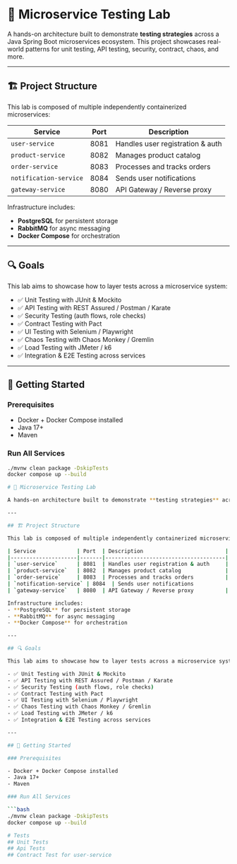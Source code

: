 # 🧪 Microservice Testing Lab

A hands-on architecture built to demonstrate **testing strategies** across a Java Spring Boot microservices ecosystem. This project showcases real-world patterns for unit testing, API testing, security, contract, chaos, and more.

---

## 🏗️ Project Structure

This lab is composed of multiple independently containerized microservices:

| Service             | Port  | Description                          |
|---------------------|-------|--------------------------------------|
| `user-service`      | 8081  | Handles user registration & auth     |
| `product-service`   | 8082  | Manages product catalog              |
| `order-service`     | 8083  | Processes and tracks orders          |
| `notification-service` | 8084  | Sends user notifications             |
| `gateway-service`   | 8080  | API Gateway / Reverse proxy          |

Infrastructure includes:
- **PostgreSQL** for persistent storage
- **RabbitMQ** for async messaging
- **Docker Compose** for orchestration

---

## 🔍 Goals

This lab aims to showcase how to layer tests across a microservice system:

- ✅ Unit Testing with JUnit & Mockito
- ✅ API Testing with REST Assured / Postman / Karate
- ✅ Security Testing (auth flows, role checks)
- ✅ Contract Testing with Pact
- ✅ UI Testing with Selenium / Playwright
- ✅ Chaos Testing with Chaos Monkey / Gremlin
- ✅ Load Testing with JMeter / k6
- ✅ Integration & E2E Testing across services

---

## 🚀 Getting Started

### Prerequisites

- Docker + Docker Compose installed
- Java 17+
- Maven

### Run All Services

```bash
./mvnw clean package -DskipTests
docker compose up --build

# 🧪 Microservice Testing Lab

A hands-on architecture built to demonstrate **testing strategies** across a Java Spring Boot microservices ecosystem. This project showcases real-world patterns for unit testing, API testing, security, contract, chaos, and more.

---

## 🏗️ Project Structure

This lab is composed of multiple independently containerized microservices:

| Service             | Port  | Description                          |
|---------------------|-------|--------------------------------------|
| `user-service`      | 8081  | Handles user registration & auth     |
| `product-service`   | 8082  | Manages product catalog              |
| `order-service`     | 8083  | Processes and tracks orders          |
| `notification-service` | 8084  | Sends user notifications             |
| `gateway-service`   | 8080  | API Gateway / Reverse proxy          |

Infrastructure includes:
- **PostgreSQL** for persistent storage
- **RabbitMQ** for async messaging
- **Docker Compose** for orchestration

---

## 🔍 Goals

This lab aims to showcase how to layer tests across a microservice system:

- ✅ Unit Testing with JUnit & Mockito
- ✅ API Testing with REST Assured / Postman / Karate
- ✅ Security Testing (auth flows, role checks)
- ✅ Contract Testing with Pact
- ✅ UI Testing with Selenium / Playwright
- ✅ Chaos Testing with Chaos Monkey / Gremlin
- ✅ Load Testing with JMeter / k6
- ✅ Integration & E2E Testing across services

---

## 🚀 Getting Started

### Prerequisites

- Docker + Docker Compose installed
- Java 17+
- Maven

### Run All Services

```bash
./mvnw clean package -DskipTests
docker compose up --build

# Tests
## Unit Tests
## Api Tests
## Contract Test for user-service